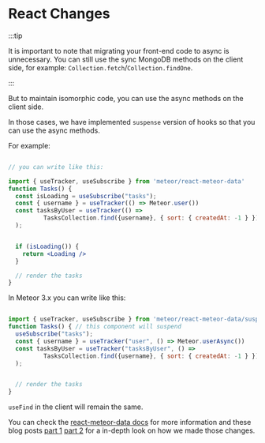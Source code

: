 # React Changes

:::tip

It is important to note that migrating your front-end code to async is unnecessary.
You can still use the sync MongoDB methods on the client side,
for example: `Collection.fetch`/`Collection.findOne`.

:::

But to maintain isomorphic code, you can use the async methods on the client side.

In those cases, we have implemented `suspense` version of hooks so that you can use the async methods.

For example:

```jsx

// you can write like this:

import { useTracker, useSubscribe } from 'meteor/react-meteor-data'
function Tasks() {
  const isLoading = useSubscribe("tasks");
  const { username } = useTracker(() => Meteor.user())
  const tasksByUser = useTracker(() =>
          TasksCollection.find({username}, { sort: { createdAt: -1 } }).fetch()
  );


  if (isLoading()) {
    return <Loading />
  }

  // render the tasks
}

```

In Meteor 3.x you can write like this:

```jsx

import { useTracker, useSubscribe } from 'meteor/react-meteor-data/suspense'
function Tasks() { // this component will suspend
  useSubscribe("tasks");
  const { username } = useTracker("user", () => Meteor.userAsync())
  const tasksByUser = useTracker("tasksByUser", () =>
          TasksCollection.find({username}, { sort: { createdAt: -1 } }).fetchAsync()
  );


  // render the tasks
}

```

`useFind` in the client will remain the same.

You can check the [react-meteor-data docs](https://github.com/meteor/react-packages/tree/master/packages/react-meteor-data) for more information
and these blog posts [part 1](https://dev.to/grubba/making-promises-suspendable-452f) [part 2](https://dev.to/grubba/new-suspense-hooks-for-meteor-3ddg) for a in-depth look on how we made those changes.

